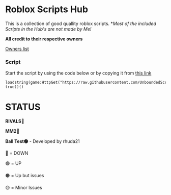 # Roblox Scripts Hub
This is a collection of good quallity roblox scripts.
**Most of the included Scripts in the Hub's are not made by Me!*

**All credit to their respective owners** 

[Owners list]()

### Script

Start the script by using the code below or by copying it from [this link](https://raw.githubusercontent.com/UnboundedScripts/uscriptloader/refs/heads/main/Files/MainLoad.lua)
```
loadstring(game:HttpGet("https://raw.githubusercontent.com/UnboundedScripts/uscriptloader/refs/heads/main/main.lua", true))()
```

# STATUS
**RIVALS🔴**

**MM2🔴**

**Ball Test🟢** - Developed by rhuda21


🔴 = DOWN

🟢 = UP

🟠 = Up but issues

🟡 = Minor Issues 

